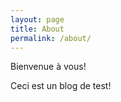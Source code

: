 ```yaml
---
layout: page
title: About
permalink: /about/
---
```


Bienvenue à vous!

Ceci est un blog de test!

